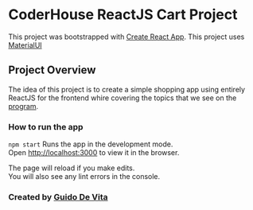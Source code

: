 # CoderHouse ReactJS Cart Project

This project was bootstrapped with [Create React App](https://github.com/facebook/create-react-app).
This project uses [MaterialUI](https://mui.com)

## Project Overview
The idea of this project is to create a simple shopping app using entirely ReactJS for the frontend whire covering the topics that we see on the [program](https://www.coderhouse.com/online/reactjs).

### How to run the app 
`npm start`
Runs the app in the development mode.\
Open [http://localhost:3000](http://localhost:3000) to view it in the browser.

The page will reload if you make edits.\
You will also see any lint errors in the console.

### Created by [Guido De Vita](https://linkedin.com/in/gudevita/)
